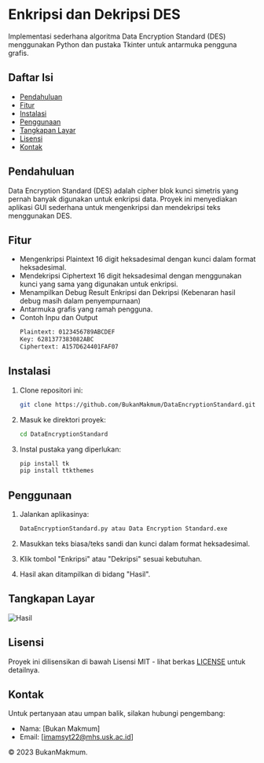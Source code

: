 # Enkripsi dan Dekripsi DES

Implementasi sederhana algoritma Data Encryption Standard (DES) menggunakan Python dan pustaka Tkinter untuk antarmuka pengguna grafis.

## Daftar Isi

- [Pendahuluan](#pendahuluan)
- [Fitur](#fitur)
- [Instalasi](#instalasi)
- [Penggunaan](#penggunaan)
- [Tangkapan Layar](#tangkapan-layar)
- [Lisensi](#lisensi)
- [Kontak](#kontak)

## Pendahuluan

Data Encryption Standard (DES) adalah cipher blok kunci simetris yang pernah banyak digunakan untuk enkripsi data. Proyek ini menyediakan aplikasi GUI sederhana untuk mengenkripsi dan mendekripsi teks menggunakan DES.

## Fitur

- Mengenkripsi Plaintext 16 digit heksadesimal dengan kunci dalam format heksadesimal.
- Mendekripsi Ciphertext 16 digit heksadesimal dengan menggunakan kunci yang sama yang digunakan untuk enkripsi.
- Menampilkan Debug Result Enkripsi dan Dekripsi (Kebenaran hasil debug masih dalam penyempurnaan)
- Antarmuka grafis yang ramah pengguna.
- Contoh Inpu dan Output
  ```bash
  Plaintext: 0123456789ABCDEF
  Key: 6281377383082ABC
  Ciphertext: A157D624401FAF07
   ```

## Instalasi

1. Clone repositori ini:

   ```bash
   git clone https://github.com/BukanMakmum/DataEncryptionStandard.git
   ```

2. Masuk ke direktori proyek:

   ```bash
   cd DataEncryptionStandard
   ```

3. Instal pustaka yang diperlukan:

   ```bash
   pip install tk
   pip install ttkthemes

   ```

## Penggunaan

1. Jalankan aplikasinya:

   ```bash
   DataEncryptionStandard.py atau Data Encryption Standard.exe
   ```

2. Masukkan teks biasa/teks sandi dan kunci dalam format heksadesimal.

3. Klik tombol "Enkripsi" atau "Dekripsi" sesuai kebutuhan.

4. Hasil akan ditampilkan di bidang "Hasil".

## Tangkapan Layar


![Hasil](https://github.com/BukanMakmum/DataEncryptionStandard/assets/32379649/99714f3f-0c6f-4fb3-b33e-5520e1fa2c70)



## Lisensi

Proyek ini dilisensikan di bawah Lisensi MIT - lihat berkas [LICENSE](LICENSE) untuk detailnya.

## Kontak

Untuk pertanyaan atau umpan balik, silakan hubungi pengembang:
- Nama: [Bukan Makmum]
- Email: [imamsyt22@mhs.usk.ac.id]

© 2023 BukanMakmum.
